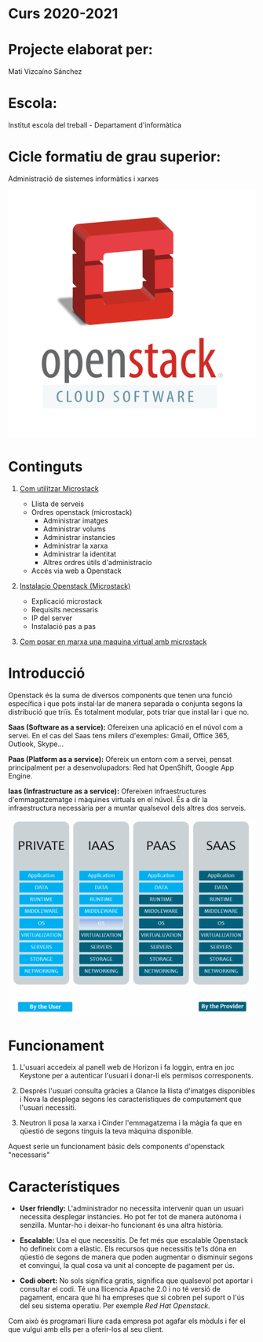 # Curs 2020-2021
# Projecte elaborat per:
Mati Vizcaíno Sánchez
# Escola:
Institut escola del treball - Departament d'informàtica
# Cicle formatiu de grau superior: 
Administració de sistemes informàtics i xarxes

![image openstack](images/logo_cloud.png)

# Continguts

1. [Com utilitzar Microstack](documentacio.md)
	* Llista de serveis
	* Ordres openstack (microstack)
		* Administrar imatges
		* Administrar volums
		* Administrar instancies
		* Administrar la xarxa
		* Administrar la identitat
		* Altres ordres útils d'administracio
	* Accés via web a Openstack

1. [Instalacio Openstack (Microstack)](instalacio.md)
	* Explicació microstack
	* Requisits necessaris
	* IP del server
	* Instalació pas a pas
1. [Com posar en marxa una maquina virtual amb microstack](demo.md)

# Introducció
Openstack és la suma de diversos components que tenen una funció específica i que pots instal·lar de manera separada o conjunta segons la distribució que triïs. És totalment modular, pots triar que instal·lar i que no.

**Saas (Software as a service):** Ofereixen una aplicació en el núvol com a servei. En el cas del Saas tens milers d'exemples: Gmail, Office 365, Outlook, Skype…

**Paas (Platform as a service):** Ofereix un entorn com a servei, pensat principalment per a desenvolupadors: Red hat OpenShift, Google App Engine.

**Iaas (Infrastructure as a service):** Ofereixen infraestructures d'emmagatzematge i màquines virtuals en el núvol. És a dir la infraestructura necessària per a muntar qualsevol dels altres dos serveis.

![infografia](images/infografia.png)

# Funcionament

1. L'usuari accedeix al panell web de Horizon i fa loggin, entra en joc Keystone per a autenticar l'usuari i donar-li els permisos corresponents.

1. Després l'usuari consulta gràcies a Glance la llista d'imatges disponibles i Nova la desplega segons les característiques de computament que l'usuari necessiti.

1. Neutron li posa la xarxa i Cinder l'emmagatzema i la màgia fa que en qüestió de segons tinguis la teva màquina disponible.

Aquest serie un funcionament bàsic dels components d'openstack "necessaris"

# Característiques
* **User friendly:** L'administrador no necessita intervenir quan un usuari necessita desplegar instàncies. Ho pot fer tot de manera autònoma i senzilla. Muntar-ho i deixar-ho funcionant és una altra història.

* **Escalable:** Usa el que necessitis. De fet més que escalable Openstack ho defineix com a elàstic. Els recursos que necessitis te'ls dóna en qüestió de segons de manera que poden augmentar o disminuir segons et convingui, la qual cosa va unit al concepte de pagament per ús.

* **Codi obert:** No sols significa gratis, significa que qualsevol pot aportar i consultar el codi. Té una llicencia Apache 2.0 i no té versió de pagament, encara que hi ha empreses que si cobren pel suport o l'ús del seu sistema operatiu. Per exemple *Red Hat Openstack.*

Com això és programari lliure cada empresa pot agafar els mòduls i fer el que vulgui amb ells per a oferir-los al seu client.

